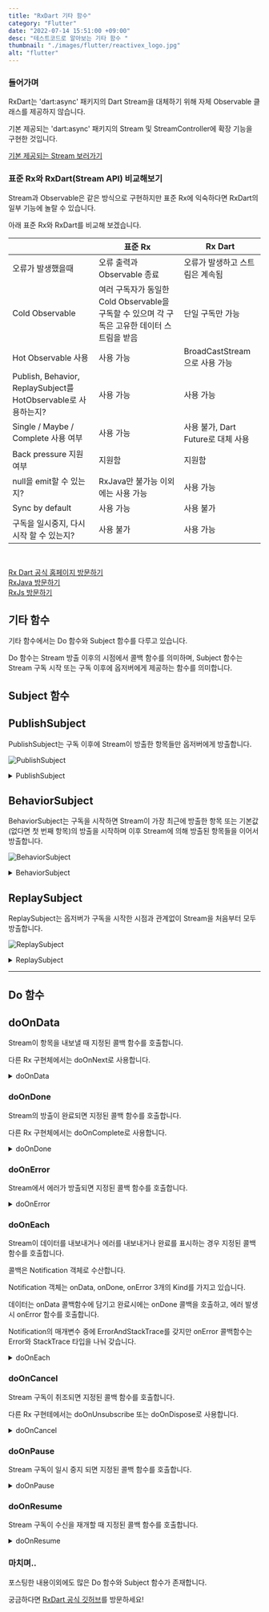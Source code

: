 ```yaml
---
title: "RxDart 기타 함수"
category: "Flutter"
date: "2022-07-14 15:51:00 +09:00"
desc: "테스트코드로 알아보는 기타 함수 "
thumbnail: "./images/flutter/reactivex_logo.jpg"
alt: "flutter"
---
```


### 들어가며

RxDart는 'dart:async' 패키지의 Dart Stream을 대체하기 위해 자체 Observable 클래스를 제공하지 않습니다.

기본 제공되는 'dart:async' 패키지의 Stream 및 StreamController에 확장 기능을 구현한 것입니다.

<a href="https://api.dart.dev/stable/2.9.0/dart-async/Stream-class.html" target="_blank">기본 제공되는 Stream 보러가기</a>

### 표준 Rx와 RxDart(Stream API) 비교해보기
Stream과 Observable은 같은 방식으로 구현하지만 표준 Rx에 익숙하다면 RxDart의 일부 기능에 놀랄 수 있습니다.

아래 표준 Rx와 RxDart를 비교해 보겠습니다.

|  | **표준 Rx** | **Rx Dart** |
|---| --- | --- |
| 오류가 발생했을때 | 오류 출력과 Observable 종료  | 오류가 발생하고 스트림은 계속됨 |
| Cold Observable | 여러 구독자가 동일한 Cold Observable을 구독할 수 있으며 각 구독은 고유한 데이터 스트림을 받음 | 단일 구독만 가능 |
| Hot Observable 사용 | 사용 가능 | BroadCastStream으로 사용 가능 |
| Publish, Behavior, ReplaySubject를 HotObservable로 사용하는지? | 사용 가능 | 사용 가능 |
| Single / Maybe / Complete 사용 여부 | 사용 가능 | 사용 불가, Dart Future로 대체 사용 |
| Back pressure 지원 여부 | 지원함 | 지원함 |
| null을 emit할 수 있는지? | RxJava만 불가능 이외에는 사용 가능 | 사용 가능 |
| Sync by default | 사용 가능 | 사용 불가 |
| 구독을 일시중지, 다시 시작 할 수 있는지? | 사용 불가 | 사용 가능 |

<br>

<a href="https://pub.dev/documentation/rxdart/latest/rx/Rx-class.html" target="_blank">Rx Dart 공식 홈페이지 방문하기</a>
<br>
<a href="http://reactivex.io/RxJava/javadoc/io/reactivex/Observable.html" target="_blank">RxJava 방문하기</a>
<br>
<a href="https://rxjs-dev.firebaseapp.com/api/index" target="_blank">RxJs 방문하기</a>

## 기타 함수
기타 함수에서는 Do 함수와 Subject 함수를 다루고 있습니다.

Do 함수는 Stream 방출 이후의 시점에서 콜백 함수를 의미하며, Subject 함수는 Stream 구독 시작 또는 구독 이후에 옵저버에게 제공하는 함수를 의미합니다.

## Subject 함수
## PublishSubject
PublishSubject는 구독 이후에 Stream이 방출한 항목들만 옵저버에게 방출합니다.

![PublishSubject](https://user-images.githubusercontent.com/85836879/179347921-b16819f4-2d68-48aa-984e-2c0e469da82b.png)

<details>

<summary> PublishSubject </summary>

```js
test('PublishSubject를 이용해 구독한 모든 항목들을 옵저버에게 방출해야 한다. ', () async {
    // given
    final subject = PublishSubject<int>();

    // when
    scheduleMicrotask(() {
      subject.add(1);
      subject.add(2);
      subject.add(3);
      subject.close();
    });

    // then
    await expectLater(subject.stream, emitsInOrder([1, 2, 3, emitsDone]));
}, timeout: const Timeout(Duration(seconds: 10)));
```
</details>


## BehaviorSubject
BehaviorSubject는 구독을 시작하면 Stream이 가장 최근에 방출한 항목 또는 기본값(없다면 첫 번째 항목)의 방출을 시작하며 이후 Stream에 의해 방출된 항목들을 이어서 방출합니다.

![BehaviorSubject](https://user-images.githubusercontent.com/85836879/179347859-3026f13d-89f5-47f4-920d-b7b262daf872.png)

<details>

<summary> BehaviorSubject </summary>

```java
test(
      'BehaviorSubject를 이용해 구독 이후 Stream이 최근에 방출한 항목을 방출하고 없는 경우 기본값 또는 최근값을 옵저버에게 방출해야 한다.',
      () async {
    // given
    final unseeded = BehaviorSubject<int>(),
        seeded = BehaviorSubject<int>.seeded(0);

    // when
    unseeded.add(1);
    unseeded.add(2);
    unseeded.add(3);

    // then
    await expectLater(unseeded.stream, emits(3));
    await expectLater(unseeded.stream, emits(3));
    await expectLater(unseeded.stream, emits(3));

    await expectLater(seeded.stream, emits(0));
}, timeout: const Timeout(Duration(seconds: 10)));
```
</details>

## ReplaySubject
ReplaySubject는 옵저버가 구독을 시작한 시점과 관계없이 Stream을 처음부터 모두 방출합니다.

![ReplaySubject](https://user-images.githubusercontent.com/85836879/179347886-b173de5b-0a04-4a53-ac5c-2e43aab389d6.png)

<details>

<summary> ReplaySubject </summary>


```js
test('ReplaySubject를 이용해 옵저버가 Stream을 처음부터 방출해야 한다.', () async {
    // given
    final subject = ReplaySubject<int>();

    // when
    subject.add(1);
    subject.add(2);
    subject.add(3);

    // then
    await expectLater(subject.stream, emitsInOrder([1, 2, 3]));
}, timeout: const Timeout(Duration(seconds: 10)));
```
</details>

---
## Do 함수

## doOnData
Stream이 항목을 내보낼 때 지정된 콜백 함수를 호출합니다.

다른 Rx 구현체에서는 doOnNext로 사용합니다.

<details>

<summary> doOnData </summary>

```java
test('Stream이 항목을 방출할 때 지정된 콜백 함수를 호출해야 한다.', () async {
    // given
    var onDataCalled = false;
    var temp = Stream.value(1);

    // when
    final stream = temp.doOnData((_) => onDataCalled = true);

    // then
    await expectLater(stream, emits(1));
    await expectLater(onDataCalled, true);
}, timeout: const Timeout(Duration(seconds: 10)));

test('BroadCastStream에서 doOnData는 1번만 호출되어야 한다.', () async {
    // given
    final actual = <int>[];
    final controller = BehaviorSubject<int>(sync: true);

    // when
    final stream = controller.stream.transform(
      DoStreamTransformer(onData: (element) => actual.add(element)),
    );
    stream.listen(null);
    stream.listen(null);
    controller.add(1);
    controller.add(2);

    // then
    await expectLater(actual, const [1, 2]);
    await controller.close();
}, timeout: const Timeout(Duration(seconds: 10)));
```
</details>

### doOnDone
Stream의 방출이 완료되면 지정된 콜백 함수를 호출합니다.

다른 Rx 구현체에서는 doOnComplete로 사용합니다.

<details>

<summary> doOnDone </summary>

```java
test('Stream이 종료되면 doOnDone 콜백 함수가 호출되어야 한다.', () async {
    // given
    var onDoneCalled = false;
    const temp = Stream<void>.empty();

    // when
    final stream = temp.doOnDone(() => onDoneCalled = true);

    // then
    await expectLater(stream, emitsDone);
    await expectLater(onDoneCalled, isTrue);
}, timeout: const Timeout(Duration(seconds: 10)));
```
</details>

### doOnError
Stream에서 에러가 방출되면 지정된 콜백 함수를 호출합니다.

<details>

<summary> doOnError </summary>

```js
test('에러가 방출되었을때 doOnError가 호출되어야 한다.', () async {
    // given
    var onErrorCalled = false;
    final temp = Stream<void>.error(Exception());

    // when
    final stream = temp.doOnError(
      (_, StackTrace stackTrace) => onErrorCalled = true,
    );

    // then
    await expectLater(stream, emitsError(isException));
    await expectLater(onErrorCalled, isTrue);
}, timeout: const Timeout(Duration(seconds: 10)));

test('broadCastStream에서 에러가 발생했을떄, doOnError는 1번만 호출되어야 한다.', () async {
    // given
    var count = 0;
    final subject = BehaviorSubject<int>(sync: true);

    // when
    final stream = subject.stream.doOnError((_, __) => count++);
    stream.listen(null, onError: (_, __) {});
    stream.listen(null, onError: (_, __) {});
    subject.addError(Exception());
    subject.addError(Exception());
    subject.addError(Exception());

    // then
    await expectLater(count, 3);
    await subject.close();
}, timeout: const Timeout(Duration(seconds: 10)));
```
</details>

### doOnEach
Stream이 데이터를 내보내거나 에러를 내보내거나 완료를 표시하는 경우 지정된 콜백 함수를 호출합니다.

콜백은 Notification 객체로 수산합니다.

Notification 객체는 onData, onDone, onError 3개의 Kind를 가지고 있습니다.

데이터는 onData 콜백함수에 담기고 완료시에는 onDone 콜백을 호출하고, 에러 발생시 onError 함수를 호출합니다.

Notification의 매개변수 중에 ErrorAndStackTrace를 갖지만 onError 콜백함수는 Error와 StackTrace 타입을 나눠 갖습니다.

<details>

<summary> doOnEach </summary>

```java
test('Data, Error, Done의 Notification이 있을때 doOnEach를 호출해야 한다.', () async {
    // given
    StackTrace? stackTrace;
    final exception = Exception();
    final actual = <Notification<int>>[];
    final temp = Stream.value(1).concatWith([Stream<int>.error(exception)]);

    // when
    final stream = temp.doOnEach((notification) {
      actual.add(notification);

      if (notification.isOnError) {
        stackTrace = notification.errorAndStackTrace?.stackTrace;
      }
    });

    // then
    await expectLater(
      stream,
      emitsInOrder(<dynamic>[1, emitsError(isException), emitsDone]),
    );

    await expectLater(actual, [
      Notification.onData(1),
      Notification<int>.onError(exception, stackTrace),
      Notification<int>.onDone(),
    ]);
}, timeout: const Timeout(Duration(seconds: 10)));

test('BroadCastStream에서 doOnEach는 1번만 호출되어야 한다.', () async {
    // given
    var count = 0;
    final controller = StreamController<int>.broadcast(sync: true);
    final stream = controller.stream.transform(
      DoStreamTransformer(onEach: (_) => count++),
    );

    // when
    stream.listen(null);
    stream.listen(null);
    controller.add(1);
    controller.add(2);
    controller.add(3);

    // then
    await expectLater(count, 3);
    await controller.close();
}, timeout: const Timeout(Duration(seconds: 10)));
```
</details>

### doOnCancel
Stream 구독이 취조되면 지정된 콜백 함수를 호출합니다.

다른 Rx 구현테에서는 doOnUnsubscribe 또는 doOnDispose로 사용합니다.

<details>

<summary> doOnCancel </summary>

```java
test('구독을 취소하였을 때, doOnCancel가 호출되어야 한다.', () async {
    // given
    var onCancelCalled = false;
    final stream = Stream.value(1);

    // when
    await stream.doOnCancel(() => onCancelCalled = true).listen(null).cancel();

    // then
    await expectLater(onCancelCalled, isTrue);
}, timeout: const Timeout(Duration(seconds: 10)));

test('BroadCastStream에서 dpOnCancel가 1번만 호출되어야 한다.', () async {
    // given
    var count = 0;
    final subject = BehaviorSubject<int>(sync: true);

    // when
    final stream = subject.doOnCancel(() => count++);
    await stream.listen(null).cancel();
    await stream.listen(null).cancel();

    // then
    await expectLater(count, 2);
    await subject.close();
}, timeout: const Timeout(Duration(seconds: 10)));
```
</details>

### doOnPause
Stream 구독이 일시 중지 되면 지정된 콜백 함수를 호출합니다.

<details>

<summary> doOnPause </summary>

```java
test('구독이 일시 중지되면 doOnPause가 호출되어야 한다.', () async {
    // given
    var onPauseCalled = false;
    var temp = Stream.value(1);

    // when
    final stream = temp.doOnPause(() => onPauseCalled = true);

    // then
    stream.listen(null, onDone: expectAsync0(() {
      expect(onPauseCalled, isTrue);
    }))
      ..pause()
      ..resume();
}, timeout: const Timeout(Duration(seconds: 10)));
```
</details>

### doOnResume
Stream 구독이 수신을 재개할 때 지정된 콜백 함수를 호출합니다.

<details>

<summary> doOnResume </summary>

```java
test('구독 취소후 재구독을 할 때 doOnResume가 호출되어야 한다.', () async {
    // given
    var onResumeCalled = false;
    var temp = Stream.value(1);

    // when
    final stream = temp.doOnResume(() => onResumeCalled = true);

    // then
    stream.listen(null, onDone: expectAsync0(() {
      expect(onResumeCalled, isTrue);
    }))
      ..pause()
      ..resume();
}, timeout: const Timeout(Duration(seconds: 10)));
```
</details>

### 마치며..
포스팅한 내용이외에도 많은 Do 함수와 Subject 함수가 존재합니다.

궁금하다면 <a href="https://github.com/ReactiveX/rxdart" target="_blank">RxDart 공식 깃허브</a>를 방문하세요!
